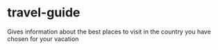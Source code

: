 # travel-guide
Gives information about the best places to visit in the country you have chosen for your vacation

